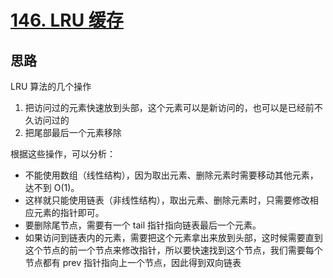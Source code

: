 # [146. LRU 缓存](https://leetcode.cn/problems/lru-cache/)

## 思路

LRU 算法的几个操作

1. 把访问过的元素快速放到头部，这个元素可以是新访问的，也可以是已经前不久访问过的
2. 把尾部最后一个元素移除

根据这些操作，可以分析：

* 不能使用数组（线性结构），因为取出元素、删除元素时需要移动其他元素，达不到 O(1)。
* 这样就只能使用链表（非线性结构），取出元素、删除元素时，只需要修改相应元素的指针即可。
* 要删除尾节点，需要有一个 tail 指针指向链表最后一个元素。
* 如果访问到链表内的元素，需要把这个元素拿出来放到头部，这时候需要直到这个节点的前一个节点来修改指针，所以要快速找到这个节点，我们需要每个节点都有 prev 指针指向上一个节点，因此得到双向链表

